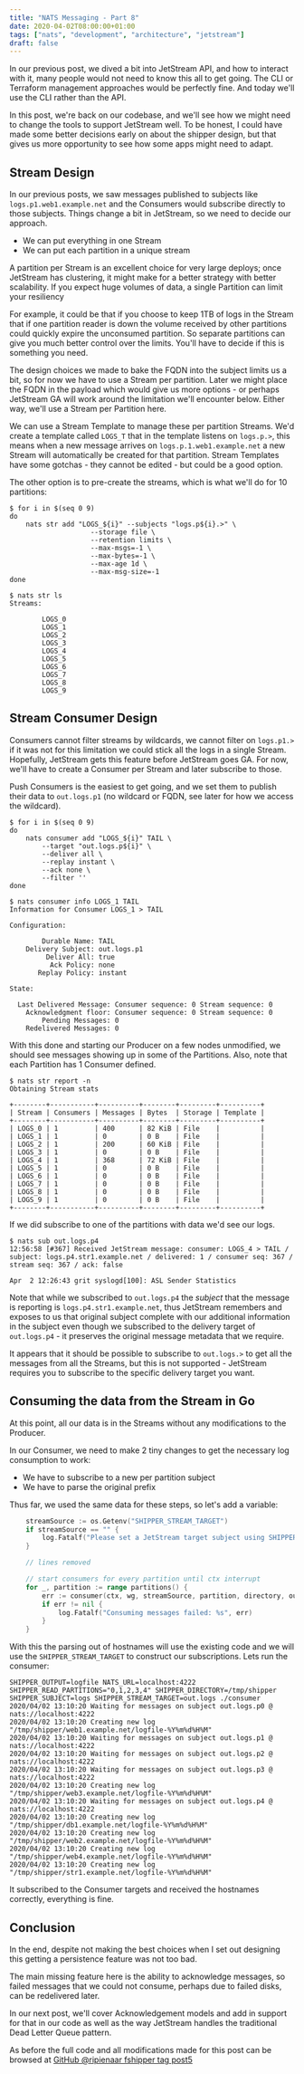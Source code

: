 ```yaml
---
title: "NATS Messaging - Part 8"
date: 2020-04-02T08:00:00+01:00
tags: ["nats", "development", "architecture", "jetstream"]
draft: false
---
```


In our previous post, we dived a bit into JetStream API, and how to interact with it, many people would not need to know this all to get going. The CLI or Terraform management approaches would be perfectly fine. And today we'll use the CLI rather than the API.

In this post, we're back on our codebase, and we'll see how we might need to change the tools to support JetStream well. To be honest, I could have made some better decisions early on about the shipper design, but that gives us more opportunity to see how some apps might need to adapt.

<!--more-->
## Stream Design

In our previous posts, we saw messages published to subjects like `logs.p1.web1.example.net` and the Consumers would subscribe directly to those subjects. Things change a bit in JetStream, so we need to decide our approach.

 * We can put everything in one Stream
 * We can put each partition in a unique stream
 
A partition per Stream is an excellent choice for very large deploys; once JetStream has clustering, it might make for a better strategy with better scalability. If you expect huge volumes of data, a single Partition can limit your resiliency

For example, it could be that if you choose to keep 1TB of logs in the Stream that if one partition reader is down the volume received by other partitions could quickly expire the unconsumed partition. So separate partitions can give you much better control over the limits. You'll have to decide if this is something you need.

The design choices we made to bake the FQDN into the subject limits us a bit, so for now we have to use a Stream per partition. Later we might place the FQDN in the payload which would give us more options - or perhaps JetStream GA will work around the limitation we'll encounter below. Either way, we'll use a Stream per Partition here.

We can use a Stream Template to manage these per partition Streams. We'd create a template called `LOGS_T` that in the template listens on `logs.p.>`, this means when a new message arrives on `logs.p.1.web1.example.net` a new Stream will automatically be created for that partition. Stream Templates have some gotchas - they cannot be edited - but could be a good option. 

The other option is to pre-create the streams, which is what we'll do for 10 partitions: 

```nohighlight
$ for i in $(seq 0 9)
do
    nats str add "LOGS_${i}" --subjects "logs.p${i}.>" \
                    --storage file \
                    --retention limits \
                    --max-msgs=-1 \
                    --max-bytes=-1 \
                    --max-age 1d \
                    --max-msg-size=-1
done
```

```nohighlight
$ nats str ls
Streams:

        LOGS_0
        LOGS_1
        LOGS_2
        LOGS_3
        LOGS_4
        LOGS_5
        LOGS_6
        LOGS_7
        LOGS_8
        LOGS_9
```

## Stream Consumer Design

Consumers cannot filter streams by wildcards, we cannot filter on `logs.p1.>` if it was not for this limitation we could stick all the logs in a single Stream. Hopefully, JetStream gets this feature before JetStream goes GA. For now, we'll have to create a Consumer per Stream and later subscribe to those.

Push Consumers is the easiest to get going, and we set them to publish their data to `out.logs.p1` (no wildcard or FQDN, see later for how we access the wildcard).

```nohighlight
$ for i in $(seq 0 9)
do
    nats consumer add "LOGS_${i}" TAIL \
        --target "out.logs.p${i}" \
        --deliver all \
        --replay instant \
        --ack none \
        --filter ''
done
```

```nohighlight
$ nats consumer info LOGS_1 TAIL
Information for Consumer LOGS_1 > TAIL

Configuration:

        Durable Name: TAIL
    Delivery Subject: out.logs.p1
         Deliver All: true
          Ack Policy: none
       Replay Policy: instant

State:

  Last Delivered Message: Consumer sequence: 0 Stream sequence: 0
    Acknowledgment floor: Consumer sequence: 0 Stream sequence: 0
        Pending Messages: 0
    Redelivered Messages: 0
```

With this done and starting our Producer on a few nodes unmodified, we should see messages showing up in some of the Partitions. Also, note that each Partition has 1 Consumer defined.

```nohighlight
$ nats str report -n
Obtaining Stream stats

+--------+-----------+----------+--------+---------+----------+
| Stream | Consumers | Messages | Bytes  | Storage | Template |
+--------+-----------+----------+--------+---------+----------+
| LOGS_0 | 1         | 400      | 82 KiB | File    |          |
| LOGS_1 | 1         | 0        | 0 B    | File    |          |
| LOGS_2 | 1         | 200      | 60 KiB | File    |          |
| LOGS_3 | 1         | 0        | 0 B    | File    |          |
| LOGS_4 | 1         | 368      | 72 KiB | File    |          |
| LOGS_5 | 1         | 0        | 0 B    | File    |          |
| LOGS_6 | 1         | 0        | 0 B    | File    |          |
| LOGS_7 | 1         | 0        | 0 B    | File    |          |
| LOGS_8 | 1         | 0        | 0 B    | File    |          |
| LOGS_9 | 1         | 0        | 0 B    | File    |          |
+--------+-----------+----------+--------+---------+----------+
``` 

If we did subscribe to one of the partitions with data we'd see our logs.

```nohighlight
$ nats sub out.logs.p4
12:56:58 [#367] Received JetStream message: consumer: LOGS_4 > TAIL / subject: logs.p4.str1.example.net / delivered: 1 / consumer seq: 367 / stream seq: 367 / ack: false

Apr  2 12:26:43 grit syslogd[100]: ASL Sender Statistics
```

Note that while we subscribed to `out.logs.p4` the _subject_ that the message is reporting is `logs.p4.str1.example.net`, thus JetStream remembers and exposes to us that original subject complete with our additional information in the subject even though we subscribed to the delivery target of `out.logs.p4` - it preserves the original message metadata that we require.

It appears that it should be possible to subscribe to `out.logs.>` to get all the messages from all the Streams, but this is not supported - JetStream requires you to subscribe to the specific delivery target you want.

## Consuming the data from the Stream in Go

At this point, all our data is in the Streams without any modifications to the Producer. 

In our Consumer, we need to make 2 tiny changes to get the necessary log consumption to work:

 * We have to subscribe to a new per partition subject
 * We have to parse the original prefix
 
Thus far, we used the same data for these steps, so let's add a variable:

```go
	streamSource := os.Getenv("SHIPPER_STREAM_TARGET")
	if streamSource == "" {
		log.Fatalf("Please set a JetStream target subject using SHIPPER_STREAM_TARGET")
	}

	// lines removed

	// start consumers for every partition until ctx interrupt
	for _, partition := range partitions() {
		err := consumer(ctx, wg, streamSource, partition, directory, output)
		if err != nil {
			log.Fatalf("Consuming messages failed: %s", err)
		}
	}
```

With this the parsing out of hostnames will use the existing code and we will use the `SHIPPER_STREAM_TARGET` to construct our subscriptions.  Lets run the consumer:

```nohighlight
SHIPPER_OUTPUT=logfile NATS_URL=localhost:4222 SHIPPER_READ_PARTITIONS="0,1,2,3,4" SHIPPER_DIRECTORY=/tmp/shipper SHIPPER_SUBJECT=logs SHIPPER_STREAM_TARGET=out.logs ./consumer
2020/04/02 13:10:20 Waiting for messages on subject out.logs.p0 @ nats://localhost:4222
2020/04/02 13:10:20 Creating new log "/tmp/shipper/web1.example.net/logfile-%Y%m%d%H%M"
2020/04/02 13:10:20 Waiting for messages on subject out.logs.p1 @ nats://localhost:4222
2020/04/02 13:10:20 Waiting for messages on subject out.logs.p2 @ nats://localhost:4222
2020/04/02 13:10:20 Waiting for messages on subject out.logs.p3 @ nats://localhost:4222
2020/04/02 13:10:20 Creating new log "/tmp/shipper/web3.example.net/logfile-%Y%m%d%H%M"
2020/04/02 13:10:20 Waiting for messages on subject out.logs.p4 @ nats://localhost:4222
2020/04/02 13:10:20 Creating new log "/tmp/shipper/db1.example.net/logfile-%Y%m%d%H%M"
2020/04/02 13:10:20 Creating new log "/tmp/shipper/web2.example.net/logfile-%Y%m%d%H%M"
2020/04/02 13:10:20 Creating new log "/tmp/shipper/web4.example.net/logfile-%Y%m%d%H%M"
2020/04/02 13:10:20 Creating new log "/tmp/shipper/str1.example.net/logfile-%Y%m%d%H%M"
```

It subscribed to the Consumer targets and received the hostnames correctly, everything is fine.

## Conclusion

In the end, despite not making the best choices when I set out designing this getting a persistence feature was not too bad.

The main missing feature here is the ability to acknowledge messages, so failed messages that we could not consume, perhaps due to failed disks, can be redelivered later.

In our next post, we'll cover Acknowledgement models and add in support for that in our code as well as the way JetStream handles the traditional Dead Letter Queue pattern.

As before the full code and all modifications made for this post can be browsed at [GitHub @ripienaar fshipper tag post5](https://github.com/ripienaar/fshipper/tree/post8) 

